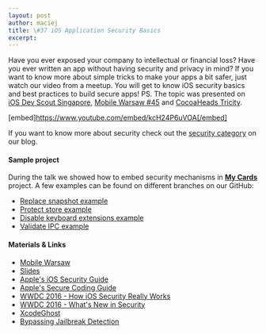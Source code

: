 ```yaml
---
layout: post
author: maciej
title: \#37 iOS Application Security Basics
excerpt: 
---
```

Have you ever exposed your company to intellectual or financial loss? Have you ever written an app without having security and privacy in mind? If you want to know more about simple tricks to make your apps a bit safer, just watch our video from a meetup. You will get to know iOS security basics and best practices to build secure apps! PS. The topic was presented on [iOS Dev Scout Singapore](https://www.meetup.com/Singapore-iOS-Dev-Scout-Meetup/events/236474670/), [Mobile Warsaw #45](https://www.meetup.com/Mobile-Warsaw/events/237011962/) and [CocoaHeads Tricity](https://www.meetup.com/CocoaHeads-Tricity/events/237364434/).

[embed]https://www.youtube.com/embed/kcH24P6uVOA[/embed]

<script async class="speakerdeck-embed" data-id="b06e1430a4954a4d989cc8ae1fb861de" data-ratio="1.77777777777778" src="//speakerdeck.com/assets/embed.js"></script>


If you want to know more about security check out the [security category](https://swifting.io/blog/category/security/) on our blog.

#### Sample project
During the talk we showed how to embed security mechanisms in [**My Cards**](https://github.com/swiftingio/architecture-wars-mvc) project. A few examples can be found on different branches on our GitHub:

- [Replace snapshot example](https://github.com/paciej00/architecture-wars-mvc/tree/security/replace-snapshot)
- [Protect store example](https://github.com/paciej00/architecture-wars-mvc/tree/security/protect-store)
- [Disable keyboard extensions example](https://github.com/paciej00/architecture-wars-mvc/tree/security/disable-keyboard-extensions)
- [Validate IPC example](https://github.com/paciej00/architecture-wars-mvc/tree/security/validate-open-url)

#### Materials & Links
- [Mobile Warsaw](http://mobile-warsaw.pl)
- [Slides](https://speakerdeck.com/paciej00/ios-app-security-basics-2)
- [Apple's iOS Security Guide](https://www.apple.com/business/docs/iOS_Security_Guide.pdf)
- [Apple's Secure Coding Guide](https://developer.apple.com/library/content/documentation/Security/Conceptual/SecureCodingGuide/Introduction.html)
- [WWDC 2016 - How iOS Security Really Works](https://developer.apple.com/videos/play/wwdc2016/705/)
- [WWDC 2016 - What's New in Security	](https://developer.apple.com/videos/play/wwdc2016/706/)
- [XcodeGhost](https://en.wikipedia.org/wiki/XcodeGhost)
- [Bypassing Jailbreak Detection](https://www.theiphonewiki.com/wiki/Bypassing_Jailbreak_Detection)
